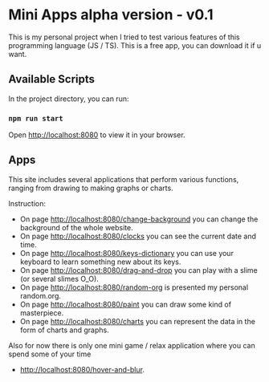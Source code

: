 # Mini Apps alpha version - v0.1

This is my personal project when I tried to test various features of this programming language (JS / TS). This is a free app, you can download it if u want.

## Available Scripts

In the project directory, you can run:

### `npm run start`

Open [http://localhost:8080](http://localhost:8080) to view it in your browser.

## Apps

This site includes several applications that perform various functions, ranging from drawing to making graphs or charts.

Instruction:

- On page [http://localhost:8080/change-background](http://localhost:8080/change-background) you can change the background of the whole website.
- On page [http://localhost:8080/clocks](http://localhost:8080/clocks) you can see the current date and time.
- On page [http://localhost:8080/keys-dictionary](http://localhost:8080/keys-dictionary) you can use your keyboard to learn something new about its keys.
- On page [http://localhost:8080/drag-and-drop](http://localhost:8080/drag-and-drop) you can play with a slime (or several slimes O_O).
- On page [http://localhost:8080/random-org](http://localhost:8080/random-org) is presented my personal random.org.
- On page [http://localhost:8080/paint](http://localhost:8080/paint) you can draw some kind of masterpiece.
- On page [http://localhost:8080/charts](http://localhost:8080/charts) you can represent the data in the form of charts and graphs.

Also for now there is only one mini game / relax application where you can spend some of your time

- [http://localhost:8080/hover-and-blur](http://localhost:8080/hover-and-blur).  

